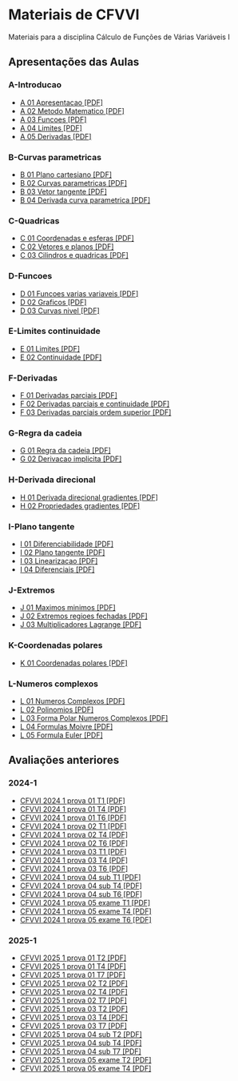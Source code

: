 # Materiais de CFVVI

Materiais para a disciplina Cálculo de Funções de Várias Variáveis I


## Apresentações das Aulas


### A-Introducao

- [A 01 Apresentacao [PDF]](classes/A-Introducao/A-01-Apresentacao.pdf)
- [A 02 Metodo Matematico [PDF]](classes/A-Introducao/A-02-Metodo_Matematico.pdf)
- [A 03 Funcoes [PDF]](classes/A-Introducao/A-03-Funcoes.pdf)
- [A 04 Limites [PDF]](classes/A-Introducao/A-04-Limites.pdf)
- [A 05 Derivadas [PDF]](classes/A-Introducao/A-05-Derivadas.pdf)

### B-Curvas parametricas

- [B 01 Plano cartesiano [PDF]](classes/B-Curvas_parametricas/B-01-Plano_cartesiano.pdf)
- [B 02 Curvas parametricas [PDF]](classes/B-Curvas_parametricas/B-02-Curvas_parametricas.pdf)
- [B 03 Vetor tangente [PDF]](classes/B-Curvas_parametricas/B-03-Vetor_tangente.pdf)
- [B 04 Derivada curva parametrica [PDF]](classes/B-Curvas_parametricas/B-04-Derivada_curva_parametrica.pdf)

### C-Quadricas

- [C 01 Coordenadas e esferas [PDF]](classes/C-Quadricas/C-01-Coordenadas_e_esferas.pdf)
- [C 02 Vetores e planos [PDF]](classes/C-Quadricas/C-02-Vetores_e_planos.pdf)
- [C 03 Cilindros e quadricas [PDF]](classes/C-Quadricas/C-03-Cilindros_e_quadricas.pdf)

### D-Funcoes

- [D 01 Funcoes varias variaveis [PDF]](classes/D-Funcoes/D-01-Funcoes_varias_variaveis.pdf)
- [D 02 Graficos [PDF]](classes/D-Funcoes/D-02-Graficos.pdf)
- [D 03 Curvas nivel [PDF]](classes/D-Funcoes/D-03-Curvas_nivel.pdf)

### E-Limites continuidade

- [E 01 Limites [PDF]](classes/E-Limites_continuidade/E-01-Limites.pdf)
- [E 02 Continuidade [PDF]](classes/E-Limites_continuidade/E-02-Continuidade.pdf)

### F-Derivadas

- [F 01 Derivadas parciais [PDF]](classes/F-Derivadas/F-01-Derivadas_parciais.pdf)
- [F 02 Derivadas parciais e continuidade [PDF]](classes/F-Derivadas/F-02-Derivadas_parciais_e_continuidade.pdf)
- [F 03 Derivadas parciais ordem superior [PDF]](classes/F-Derivadas/F-03-Derivadas_parciais_ordem_superior.pdf)

### G-Regra da cadeia

- [G 01 Regra da cadeia [PDF]](classes/G-Regra_da_cadeia/G-01-Regra-da-cadeia.pdf)
- [G 02 Derivacao implicita [PDF]](classes/G-Regra_da_cadeia/G-02-Derivacao_implicita.pdf)

### H-Derivada direcional

- [H 01 Derivada direcional gradientes [PDF]](classes/H-Derivada_direcional/H-01-Derivada_direcional_gradientes.pdf)
- [H 02 Propriedades gradientes [PDF]](classes/H-Derivada_direcional/H-02-Propriedades_gradientes.pdf)

### I-Plano tangente

- [I 01 Diferenciabilidade [PDF]](classes/I-Plano_tangente/I-01-Diferenciabilidade.pdf)
- [I 02 Plano tangente [PDF]](classes/I-Plano_tangente/I-02-Plano_tangente.pdf)
- [I 03 Linearizacao [PDF]](classes/I-Plano_tangente/I-03-Linearizacao.pdf)
- [I 04 Diferenciais [PDF]](classes/I-Plano_tangente/I-04-Diferenciais.pdf)

### J-Extremos

- [J 01 Maximos minimos [PDF]](classes/J-Extremos/J-01-Maximos_minimos.pdf)
- [J 02 Extremos regioes fechadas [PDF]](classes/J-Extremos/J-02-Extremos_regioes_fechadas.pdf)
- [J 03 Multiplicadores Lagrange [PDF]](classes/J-Extremos/J-03-Multiplicadores_Lagrange.pdf)

### K-Coordenadas polares

- [K 01 Coordenadas polares [PDF]](classes/K-Coordenadas_polares/K-01-Coordenadas_polares.pdf)

### L-Numeros complexos

- [L 01 Numeros Complexos [PDF]](classes/L-Numeros_complexos/L-01-Numeros_Complexos.pdf)
- [L 02 Polinomios [PDF]](classes/L-Numeros_complexos/L-02-Polinomios.pdf)
- [L 03 Forma Polar Numeros Complexos [PDF]](classes/L-Numeros_complexos/L-03-Forma_Polar_Numeros_Complexos.pdf)
- [L 04 Formulas Moivre [PDF]](classes/L-Numeros_complexos/L-04-Formulas_Moivre.pdf)
- [L 05 Formula Euler [PDF]](classes/L-Numeros_complexos/L-05-Formula_Euler.pdf)


## Avaliações anteriores

### 2024-1

- [CFVVI 2024 1 prova 01 T1 [PDF]](exams/2024-1/CFVVI_2024-1_prova_01_T1.pdf)
- [CFVVI 2024 1 prova 01 T4 [PDF]](exams/2024-1/CFVVI_2024-1_prova_01_T4.pdf)
- [CFVVI 2024 1 prova 01 T6 [PDF]](exams/2024-1/CFVVI_2024-1_prova_01_T6.pdf)
- [CFVVI 2024 1 prova 02 T1 [PDF]](exams/2024-1/CFVVI_2024-1_prova_02_T1.pdf)
- [CFVVI 2024 1 prova 02 T4 [PDF]](exams/2024-1/CFVVI_2024-1_prova_02_T4.pdf)
- [CFVVI 2024 1 prova 02 T6 [PDF]](exams/2024-1/CFVVI_2024-1_prova_02_T6.pdf)
- [CFVVI 2024 1 prova 03 T1 [PDF]](exams/2024-1/CFVVI_2024-1_prova_03_T1.pdf)
- [CFVVI 2024 1 prova 03 T4 [PDF]](exams/2024-1/CFVVI_2024-1_prova_03_T4.pdf)
- [CFVVI 2024 1 prova 03 T6 [PDF]](exams/2024-1/CFVVI_2024-1_prova_03_T6.pdf)
- [CFVVI 2024 1 prova 04 sub T1 [PDF]](exams/2024-1/CFVVI_2024-1_prova_04_sub_T1.pdf)
- [CFVVI 2024 1 prova 04 sub T4 [PDF]](exams/2024-1/CFVVI_2024-1_prova_04_sub_T4.pdf)
- [CFVVI 2024 1 prova 04 sub T6 [PDF]](exams/2024-1/CFVVI_2024-1_prova_04_sub_T6.pdf)
- [CFVVI 2024 1 prova 05 exame T1 [PDF]](exams/2024-1/CFVVI_2024-1_prova_05_exame_T1.pdf)
- [CFVVI 2024 1 prova 05 exame T4 [PDF]](exams/2024-1/CFVVI_2024-1_prova_05_exame_T4.pdf)
- [CFVVI 2024 1 prova 05 exame T6 [PDF]](exams/2024-1/CFVVI_2024-1_prova_05_exame_T6.pdf)

### 2025-1

- [CFVVI 2025 1 prova 01 T2 [PDF]](exams/2025-1/CFVVI_2025-1_prova_01_T2.pdf)
- [CFVVI 2025 1 prova 01 T4 [PDF]](exams/2025-1/CFVVI_2025-1_prova_01_T4.pdf)
- [CFVVI 2025 1 prova 01 T7 [PDF]](exams/2025-1/CFVVI_2025-1_prova_01_T7.pdf)
- [CFVVI 2025 1 prova 02 T2 [PDF]](exams/2025-1/CFVVI_2025-1_prova_02_T2.pdf)
- [CFVVI 2025 1 prova 02 T4 [PDF]](exams/2025-1/CFVVI_2025-1_prova_02_T4.pdf)
- [CFVVI 2025 1 prova 02 T7 [PDF]](exams/2025-1/CFVVI_2025-1_prova_02_T7.pdf)
- [CFVVI 2025 1 prova 03 T2 [PDF]](exams/2025-1/CFVVI_2025-1_prova_03_T2.pdf)
- [CFVVI 2025 1 prova 03 T4 [PDF]](exams/2025-1/CFVVI_2025-1_prova_03_T4.pdf)
- [CFVVI 2025 1 prova 03 T7 [PDF]](exams/2025-1/CFVVI_2025-1_prova_03_T7.pdf)
- [CFVVI 2025 1 prova 04 sub T2 [PDF]](exams/2025-1/CFVVI_2025-1_prova_04_sub_T2.pdf)
- [CFVVI 2025 1 prova 04 sub T4 [PDF]](exams/2025-1/CFVVI_2025-1_prova_04_sub_T4.pdf)
- [CFVVI 2025 1 prova 04 sub T7 [PDF]](exams/2025-1/CFVVI_2025-1_prova_04_sub_T7.pdf)
- [CFVVI 2025 1 prova 05 exame T2 [PDF]](exams/2025-1/CFVVI_2025-1_prova_05-exame_T2.pdf)
- [CFVVI 2025 1 prova 05 exame T4 [PDF]](exams/2025-1/CFVVI_2025-1_prova_05-exame_T4.pdf)
